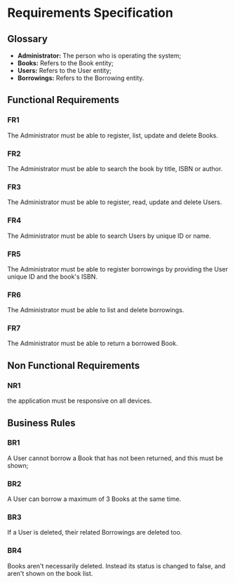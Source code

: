 # Requirements Specification
## Glossary
* **Administrator:** The person who is operating the system;
* **Books:** Refers to the Book entity;
* **Users:** Refers to the User entity;
* **Borrowings:** Refers to the Borrowing entity.

## Functional Requirements

### FR1
The Administrator must be able to register, list, update and delete Books.

### FR2
The Administrator must be able to search the book by title, ISBN or author.

### FR3
The Administrator must be able to register, read, update and delete Users.

### FR4
The Administrator must be able to search Users by unique ID or name.

### FR5
The Administrator must be able to register borrowings by providing the User unique ID and the book's ISBN.

### FR6
The Administrator must be able to list and delete borrowings.

### FR7
The Administrator must be able to return a borrowed Book.

## Non Functional Requirements
### NR1
the application must be responsive on all devices.

## Business Rules
### BR1
A User cannot borrow a Book that has not been returned, and this must be shown;

### BR2
A User can borrow a maximum of 3 Books at the same time.

### BR3
If a User is deleted, their related Borrowings are deleted too.

### BR4
Books aren't necessarily deleted. Instead its status is changed to false, and aren't shown on the book list. 
